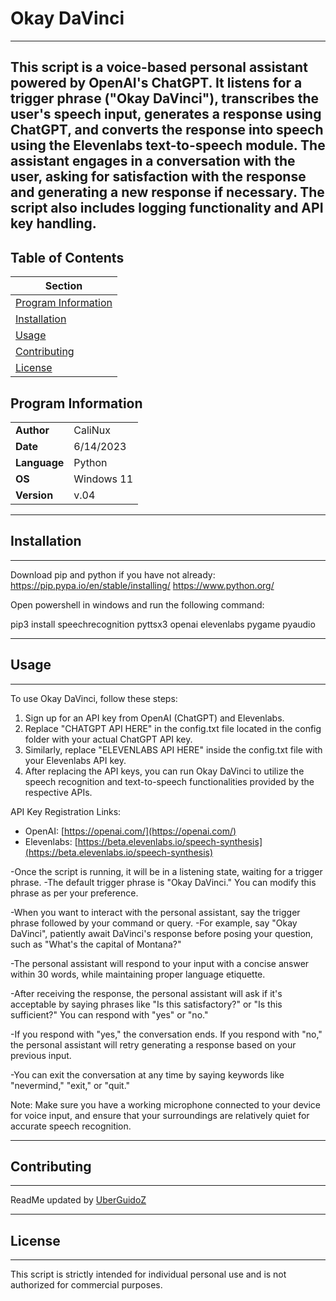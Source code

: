 # Okay DaVinci
---------------------------------------------------------------------------------------------------------
This script is a voice-based personal assistant powered by OpenAI's ChatGPT. It listens for a trigger phrase ("Okay DaVinci"), transcribes the user's speech input, generates a response using ChatGPT, and converts the response into speech using the Elevenlabs text-to-speech module. The assistant engages in a conversation with the user, asking for satisfaction with the response and generating a new response if necessary. The script also includes logging functionality and API key handling.
---------------------------------------------------------------------------------------------------------

## Table of Contents

| Section     |
|-------------|
| [Program Information](#program-information)      |
| [Installation](#installation)                      |
| [Usage](#usage)                             |
| [Contributing](#contributing)                            |
| [License](#license)                   |

## Program Information

|             |                                |
|-------------|--------------------------------|
| **Author**  | CaliNux                        |
| **Date**    | 6/14/2023                      |
| **Language**| Python                         |
| **OS**      | Windows 11                     |
| **Version** | v.04                           |


---------------------------------------------------------------------------------------------------------
## Installation
---------------------------------------------------------------------------------------------------------

Download pip and python if you have not already:
https://pip.pypa.io/en/stable/installing/
https://www.python.org/


Open powershell in windows and run the following command:


pip3 install speechrecognition pyttsx3 openai elevenlabs pygame pyaudio



---------------------------------------------------------------------------------------------------------
## Usage
---------------------------------------------------------------------------------------------------------

To use Okay DaVinci, follow these steps:

1. Sign up for an API key from OpenAI (ChatGPT) and Elevenlabs.
2. Replace "CHATGPT API HERE" in the config.txt file located in the config folder with your actual ChatGPT API key.
3. Similarly, replace "ELEVENLABS API HERE" inside the config.txt file with your Elevenlabs API key.
4. After replacing the API keys, you can run Okay DaVinci to utilize the speech recognition and text-to-speech functionalities provided by the respective APIs.

API Key Registration Links:
- OpenAI: [https://openai.com/](https://openai.com/)
- Elevenlabs: [https://beta.elevenlabs.io/speech-synthesis](https://beta.elevenlabs.io/speech-synthesis)


-Once the script is running, it will be in a listening state, waiting for a trigger phrase. 
-The default trigger phrase is "Okay DaVinci." You can modify this phrase as per your preference.

-When you want to interact with the personal assistant, say the trigger phrase followed by your command or query. 
-For example, say "Okay DaVinci", patiently await DaVinci's response before posing your question, such as "What's the capital of Montana?"

-The personal assistant will respond to your input with a concise answer within 30 words, while maintaining proper language etiquette.

-After receiving the response, the personal assistant will ask if it's acceptable by saying phrases like "Is this satisfactory?" or "Is this sufficient?" You can respond with "yes" or "no."

-If you respond with "yes," the conversation ends. If you respond with "no," the personal assistant will retry generating a response based on your previous input.

-You can exit the conversation at any time by saying keywords like "nevermind," "exit," or "quit."


Note: Make sure you have a working microphone connected to your device for voice input, and ensure that your surroundings are relatively quiet for accurate speech recognition.


---------------------------------------------------------------------------------------------------------
## Contributing
---------------------------------------------------------------------------------------------------------

ReadMe updated by [UberGuidoZ](https://github.com/UberGuidoZ/)


---------------------------------------------------------------------------------------------------------
## License
---------------------------------------------------------------------------------------------------------

This script is strictly intended for individual personal use and is not authorized for commercial purposes.
